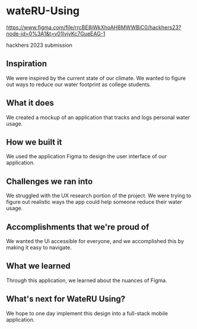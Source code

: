 # wateRU-Using

https://www.figma.com/file/rrcBE8jWkXhoAH8MWWBiC0/hackhers23?node-id=0%3A1&t=v01IvjyKc7GueEAG-1 

hackhers 2023 submission

## Inspiration
We were inspired by the current state of our climate. We wanted to figure out ways to reduce our water footprint as college students. 

## What it does
We created a mockup of an application that tracks and logs personal water usage.
 
## How we built it
We used the application Figma to design the user interface of our application. 

## Challenges we ran into
We struggled with the UX research portion of the project. We were trying to figure out realistic ways the app could help someone reduce their water usage. 

## Accomplishments that we're proud of
We wanted the UI accessible for everyone, and we accomplished this by making it easy to navigate. 

## What we learned
Through this application, we learned about the nuances of Figma. 

## What's next for WateRU Using?
We hope to one day implement this design into a full-stack mobile application. 
